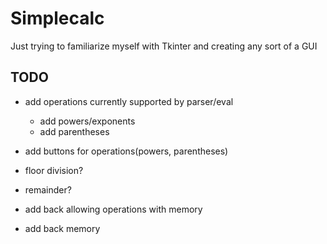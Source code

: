 # Simplecalc

Just trying to familiarize myself with Tkinter and creating any sort of a GUI

TODO
------

<p>
  
  - add operations currently supported by parser/eval
    - add powers/exponents
    - add parentheses
  
  - add buttons for operations(powers, parentheses)
  - floor division?
  - remainder?
  - add back allowing operations with memory
  - add back memory
</p>
